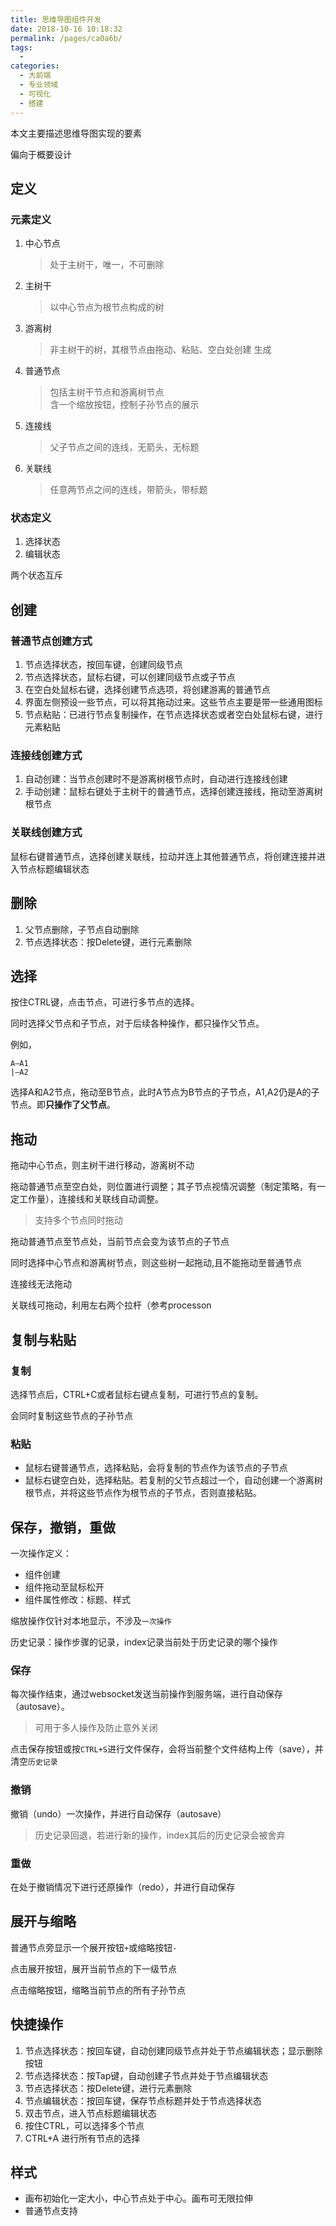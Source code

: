 ```yaml
---
title: 思维导图组件开发
date: 2018-10-16 10:18:32
permalink: /pages/ca0a6b/
tags: 
  - 
categories: 
  - 大前端
  - 专业领域
  - 可视化
  - 搭建
---
```



本文主要描述思维导图实现的要素

偏向于概要设计

<!--more-->

## 定义

### 元素定义

1. 中心节点
   > 处于主树干，唯一，不可删除
2. 主树干
   > 以中心节点为根节点构成的树 
3. 游离树
   > 非主树干的树，其根节点由拖动、粘贴、空白处创建 生成
4. 普通节点
   > 包括主树干节点和游离树节点\
   > 含一个缩放按钮，控制子孙节点的展示
5. 连接线
   > 父子节点之间的连线，无箭头，无标题 
6. 关联线
   > 任意两节点之间的连线，带箭头，带标题

### 状态定义

1. 选择状态
2. 编辑状态

两个状态互斥

## 创建

### 普通节点创建方式

1. 节点选择状态，按回车键，创建同级节点
2. 节点选择状态，鼠标右键，可以创建同级节点或子节点
3. 在空白处鼠标右键，选择创建节点选项，将创建游离的普通节点
4. 界面左侧预设一些节点，可以将其拖动过来。这些节点主要是带一些通用图标
5. 节点粘贴：已进行节点复制操作，在节点选择状态或者空白处鼠标右键，进行元素粘贴

### 连接线创建方式

1. 自动创建：当节点创建时不是游离树根节点时，自动进行连接线创建
2. 手动创建：鼠标右键处于主树干的普通节点，选择创建连接线，拖动至游离树根节点

### 关联线创建方式

鼠标右键普通节点，选择创建关联线，拉动并连上其他普通节点，将创建连接并进入节点标题编辑状态

## 删除

1. 父节点删除，子节点自动删除
2. 节点选择状态：按Delete键，进行元素删除

## 选择

按住CTRL键，点击节点，可进行多节点的选择。

同时选择父节点和子节点，对于后续各种操作，都只操作父节点。

例如，
```
A—A1
|—A2
```
选择A和A2节点，拖动至B节点，此时A节点为B节点的子节点，A1,A2仍是A的子节点。即**只操作了父节点**。

## 拖动

拖动中心节点，则主树干进行移动，游离树不动

拖动普通节点至空白处，则位置进行调整；其子节点视情况调整（制定策略，有一定工作量），连接线和关联线自动调整。
> 支持多个节点同时拖动

拖动普通节点至节点处，当前节点会变为该节点的子节点

同时选择中心节点和游离树节点，则这些树一起拖动,且不能拖动至普通节点

连接线无法拖动

关联线可拖动，利用左右两个拉杆（参考processon

## 复制与粘贴

### 复制

选择节点后，CTRL+C或者鼠标右键点复制，可进行节点的复制。

会同时复制这些节点的子孙节点

### 粘贴

- 鼠标右键普通节点，选择粘贴，会将复制的节点作为该节点的子节点
- 鼠标右键空白处，选择粘贴。若复制的父节点超过一个，自动创建一个游离树根节点，并将这些节点作为根节点的子节点，否则直接粘贴。

## 保存，撤销，重做

一次操作定义：
- 组件创建
- 组件拖动至鼠标松开
- 组件属性修改：标题、样式

缩放操作仅针对本地显示，不涉及`一次操作`

历史记录：操作步骤的记录，index记录当前处于历史记录的哪个操作

### 保存

每次操作结束，通过websocket发送当前操作到服务端，进行自动保存（autosave）。
> 可用于多人操作及防止意外关闭

点击保存按钮或按`CTRL+S`进行文件保存，会将当前整个文件结构上传（save），并清空`历史记录`

### 撤销

撤销（undo）一次操作，并进行自动保存（autosave）
> 历史记录回退，若进行新的操作，index其后的历史记录会被舍弃

### 重做

在处于撤销情况下进行还原操作（redo），并进行自动保存

## 展开与缩略

普通节点旁显示一个展开按钮`+`或缩略按钮`-` 

点击展开按钮，展开当前节点的下一级节点

点击缩略按钮，缩略当前节点的所有子孙节点

## 快捷操作

1. 节点选择状态：按回车键，自动创建同级节点并处于节点编辑状态；显示删除按钮
2. 节点选择状态：按Tap键，自动创建子节点并处于节点编辑状态
3. 节点选择状态：按Delete键，进行元素删除
4. 节点编辑状态：按回车键，保存节点标题并处于节点选择状态
5. 双击节点，进入节点标题编辑状态
6. 按住CTRL，可以选择多个节点
7. CTRL+A 进行所有节点的选择

## 样式

- 画布初始化一定大小，中心节点处于中心。画布可无限拉伸
- 普通节点支持